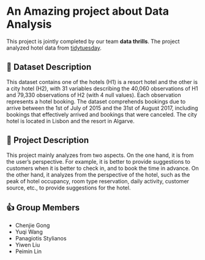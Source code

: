 
<!-- README.md is generated from README.Rmd. Please edit that file -->

# An Amazing project about Data Analysis

<!-- badges: start -->

<!-- badges: end -->

This project is jointly completed by our team **data thrills**. The
project analyzed hotel data from
[tidytuesday](https://github.com/rfordatascience/tidytuesday/blob/master/data/2020/2020-02-11/readme.md).

## 📝 Dataset Description

This dataset contains one of the hotels (H1) is a resort hotel and the
other is a city hotel (H2), with 31 variables describing the 40,060
observations of H1 and 79,330 observations of H2 (with 4 null values).
Each observation represents a hotel booking. The dataset comprehends
bookings due to arrive between the 1st of July of 2015 and the 31st of
August 2017, including bookings that effectively arrived and bookings
that were canceled. The city hotel is located in Lisbon and the resort
in Algarve.

## 🎯 Project Description

This project mainly analyzes from two aspects. On the one hand, it is
from the user’s perspective. For example, it is better to provide
suggestions to customers when it is better to check in, and to book the
time in advance. On the other hand, it analyzes from the perspective of
the hotel, such as the peak of hotel occupancy, room type reservation,
daily activity, customer source, etc., to provide suggestions for the
hotel.

## 👍 Group Members

  - Chenjie Gong
  - Yuqi Wang
  - Panagiotis Stylianos
  - Yiwen Liu
  - Peimin Lin
